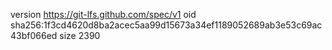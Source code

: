 version https://git-lfs.github.com/spec/v1
oid sha256:1f3cd4620d8ba2acec5aa99d15673a34ef1189052689ab3e53c69ac43bf066ed
size 2390
